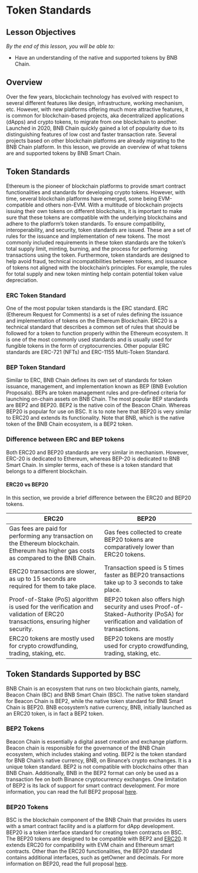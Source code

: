 # Token Standards

## Lesson Objectives 
*By the end of this lesson, you will be able to:*

- Have an understanding of the native and supported tokens by BNB Chain.

## Overview

Over the few years, blockchain technology has evolved with respect to several different features like design, infrastructure, working mechanism, etc. However, with new platforms offering much more attractive features, it is common for blockchain-based projects, aka decentralized applications (dApps) and crypto tokens, to migrate from one blockchain to another. 
Launched in 2020, BNB Chain quickly gained a lot of popularity due to its distinguishing features of low cost and faster transaction rate. Several projects based on other blockchain platforms are already migrating to the BNB Chain platform. 
In this lesson, we provide an overview of what tokens are and supported tokens by BNB Smart Chain.

## Token Standards
Ethereum is the pioneer of blockchain platforms to provide smart contract functionalities and standards for developing crypto tokens. However, with time, several blockchain platforms have emerged, some being EVM-compatible and others non-EVM. With a multitude of blockchain projects issuing their own tokens on different blockchains, it is important to make sure that these tokens are compatible with the underlying blockchains and adhere to the platform’s token standards.
To ensure compatibility, interoperability, and security, token standards are issued. These are a set of rules for the issuance and implementation of new tokens. The most commonly included requirements in these token standards are the token’s total supply limit, minting,  burning, and the process for performing transactions using the token.
Furthermore, token standards are designed to help avoid fraud, technical incompatibilities between tokens, and issuance of tokens not aligned with the blockchain’s principles. For example, the rules for total supply and new token minting help contain potential token value depreciation.

### ERC Token Standard 
One of the most popular token standards is the ERC standard. ERC (Ethereum Request for Comments) is a set of rules defining the issuance and implementation of tokens on the Ethereum Blockchain. ERC20 is a technical standard that describes a common set of rules that should be followed for a token to function properly within the Ethereum ecosystem. It is one of the most commonly used standards and is usually used for fungible tokens in the form of cryptocurrencies. Other popular ERC standards are ERC-721 (NFTs) and ERC-1155 Multi-Token Standard.

### BEP Token Standard
Similar to ERC, BNB Chain defines its own set of standards for token issuance, management, and implementation known as BEP (BNB Evolution Proposals). BEPs are token management rules and pre-defined criteria for launching on-chain assets on BNB Chain. The most popular BEP standards are BEP2 and BEP20. BEP2 is the native coin of the Beacon Chain. Whereas BEP20 is popular for use on BSC. It is to note here that BEP20 is very similar to ERC20 and extends its functionality. Note that BNB, which is the native token of the BNB Chain ecosystem, is a BEP2 token.

### Difference between ERC and BEP tokens
Both ERC20 and BEP20 standards are very similar in mechanism. However, ERC-20 is dedicated to Ethereum, whereas BEP-20 is dedicated to BNB Smart Chain. In simpler terms, each of these is a token standard that belongs to a different blockchain.

#### ERC20 vs BEP20
In this section, we provide a brief difference between the ERC20 and BEP20 tokens.

| ERC20                                                                                                                                    | BEP20                                                                                                                                |
|------------------------------------------------------------------------------------------------------------------------------------------|--------------------------------------------------------------------------------------------------------------------------------------|
| Gas fees are paid for performing any transaction on the Ethereum blockchain. Ethereum has higher gas costs as compared to the BNB Chain. | Gas fees collected to create BEP20 tokens are   comparatively lower than ERC20 tokens.                                               |
| ERC20 transactions are slower, as up to 15 seconds are required for them to take place.                                                  | Transaction speed is 5 times faster as BEP20 transactions   take up to 3 seconds to take place.                                      |
| Proof-of-Stake (PoS) algorithm is used for the verification and validation of ERC20 transactions, ensuring higher security.              | BEP20 token also offers high security and uses   Proof-of-Staked-Authority (PoSA) for verification and validation of   transactions. |
| ERC20 tokens are mostly used for crypto crowdfunding, trading, staking, etc.                                                             | BEP20 tokens are mostly used for crypto crowdfunding,   trading, staking, etc.                                                       |


## Token Standards Supported by BSC
BNB Chain is an ecosystem that runs on two blockchain giants, namely, Beacon Chain (BC) and BNB Smart Chain (BSC). The native token standard for Beacon Chain is BEP2, while the native token standard for BNB Smart Chain is BEP20. BNB ecosystem’s native currency, BNB, initially launched as an ERC20 token, is in fact a BEP2 token.

### BEP2 Tokens
Beacon Chain is essentially a digital asset creation and exchange platform. Beacon chain is responsible for the governance of the BNB Chain ecosystem, which includes staking and voting. BEP2 is the token standard for BNB Chain’s native currency, BNB, on Binance’s crypto exchanges. It is a unique token standard. BEP2 is not compatible with blockchains other than BNB Chain. Additionally, BNB in the BEP2 format can only be used as a transaction fee on both Binance cryptocurrency exchanges. One limitation of BEP2 is its lack of support for smart contract development. For more information, you can read the full BEP2 proposal [here](https://github.com/bnb-chain/BEPs/blob/master/BEP2.md).

### BEP20 Tokens
BSC is the blockchain component of the BNB Chain that provides its users with a smart contract facility and is a platform for dApp development. BEP20 is a token interface standard for creating token contracts on BSC. The BEP20 tokens are designed to be compatible with BEP2 and [ERC20](https://eips.ethereum.org/EIPS/eip-20). It extends ERC20 for compatibility with EVM chain and Ethereum smart contracts. Other than the ERC20 functionalities, the BEP20 standard contains additional interfaces, such as getOwner and decimals. For more information on BEP20, read the full proposal [here](https://github.com/binance-chain/BEPs/blob/master/BEP20.md). 

